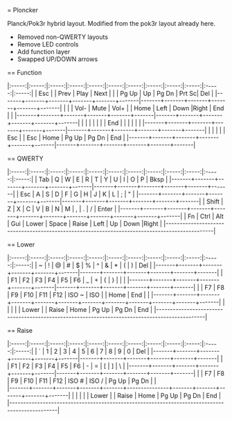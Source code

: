 = Ploncker

Planck/Pok3r hybrid layout. Modified from the pok3r layout already here.

* Removed non-QWERTY layouts
* Remove LED controls
* Add function layer
* Swapped UP/DOWN arrows

== Function

|:-----:|:-----:|:-----:|:-----:|:-----:|:-----:|:-----:|:-----:|:-----:|:-----:|:-----:|:-----:|
| Esc   |       | Prev  | Play  | Next  |       |       | Pg Up |  Up   | Pg Dn | Prt Sc| Del   |
|-------+-------+-------+-------+-------+-------|-------+-------+-------+-------+-------+-------|
|       |       | Vol-  | Mute  | Vol+  |       | Home  | Left  | Down  |Right  | End   |       |
|-------+-------+-------+-------+-------+-------|-------+-------+-------+-------+-------+-------|
|       |       |       |       |       |       | End   |       |       |       |       |       |
|-------+-------+-------+-------+-------+-------|-------+-------+-------+-------+-------+-------|
|       |       |       |       | Esc   |               | Esc   | Home  | Pg Up | Pg Dn | End   |
|-------+-------+-------+-------+-------+-------|-------+-------+-------+-------+-------+-------|

== QWERTY

|:-----:|:-----:|:-----:|:-----:|:-----:|:-----:|:-----:|:-----:|:-----:|:-----:|:-----:|:-----:|
| Tab   |   Q   |   W   |   E   |   R   |   T   |   Y   |   U   |   I   |   O   |   P   | Bksp  |
|-------+-------+-------+-------+-------+-------|-------+-------+-------+-------+-------+-------|
| Esc   |   A   |   S   |   D   |   F   |   G   |   H   |   J   |   K   |   L   |   ;   |  "    |
|-------+-------+-------+-------+-------+-------|-------+-------+-------+-------+-------+-------|
| Shift |   Z   |   X   |   C   |   V   |   B   |   N   |   M   |   ,   |   .   |   /   | Enter |
|-------+-------+-------+-------+-------+-------+-------+-------+-------+-------+-------+-------|
| Fn    | Ctrl  | Alt   | Gui   | Lower |     Space     | Raise | Left  | Up    | Down  |Right  |
|-----------------------------------------------------------------------------------------------|

== Lower

|:-----:|:-----:|:-----:|:-----:|:-----:|:-----:|:-----:|:-----:|:-----:|:-----:|:-----:|:-----:|
|   ~   |   !   |   @   |   #   |   $   |   %   |   ^   |   &   |   *   |   (   |   )   | Del   |
|-------+-------+-------+-------+-------+-------|-------+-------+-------+-------+-------+-------|
|       |  F1   |  F2   |  F3   |  F4   |  F5   |  F6   |   _   |   +   |   {   |   }   |  |    |
|-------+-------+-------+-------+-------+-------|-------+-------+-------+-------+-------+-------|
|       |  F7   |  F8   |  F9   |  F10  |  F11  |  F12  | ISO ~ | ISO | | Home  | End   |       |
|-------+-------+-------+-------+-------+-------+-------+-------+-------+-------+-------+-------|
|       |       |       |       | Lower |               | Raise | Home  | Pg Up | Pg Dn | End   |
|-----------------------------------------------------------------------------------------------|

== Raise

|:-----:|:-----:|:-----:|:-----:|:-----:|:-----:|:-----:|:-----:|:-----:|:-----:|:-----:|:-----:|
|   \`   |   1   |   2   |   3   |   4   |   5   |   6   |   7   |   8   |   9   |   0   | Del   |
|-------+-------+-------+-------+-------+-------|-------+-------+-------+-------+-------+-------|
|       |  F1   |  F2   |  F3   |  F4   |  F5   |  F6   |   -   |   =   |   [   |   ]   |  \    |
|-------+-------+-------+-------+-------+-------|-------+-------+-------+-------+-------+-------|
|       |  F7   |  F8   |  F9   |  F10  |  F11  |  F12  | ISO # | ISO / | Pg Up | Pg Dn |       |       
|-------+-------+-------+-------+-------+---------------+-------+-------+-------+-------+-------|
|       |       |       |       | Lower |               | Raise | Home  | Pg Up | Pg Dn | End   |
|-----------------------------------------------------------------------------------------------|
